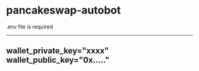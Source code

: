 # pancakeswap-autobot

.env file is required


---------------------------------------------------------------------
wallet_private_key="xxxx"
wallet_public_key="0x....."
---------------------------------------------------------------------
